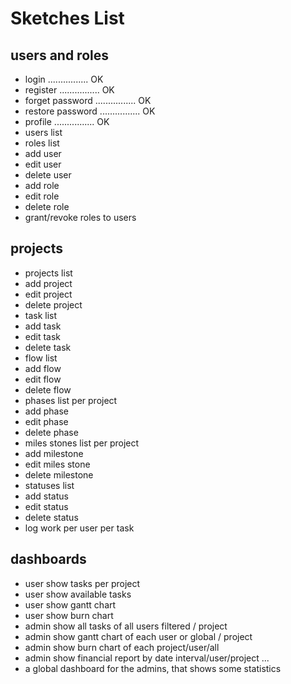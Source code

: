 # Sketches List
## users and roles
- login ................ OK
- register ................ OK
- forget password ................ OK
- restore password ................ OK
- profile ................ OK
- users list
- roles list
- add user
- edit user
- delete user
- add role
- edit role
- delete role
- grant/revoke roles to users
## projects
- projects list
- add project
- edit project
- delete project
- task list
- add task
- edit task
- delete task
- flow list
- add flow
- edit flow
- delete flow
- phases list per project
- add phase
- edit phase
- delete phase
- miles stones list per project
- add milestone
- edit miles stone
- delete milestone
- statuses list
- add status
- edit status
- delete status
- log work per user per task
## dashboards
- user show tasks per project
- user show available tasks
- user show gantt chart
- user show burn chart
- admin show all tasks of all users filtered / project
- admin show gantt chart of each user or global / project
- admin show burn chart of each project/user/all
- admin show financial report by date interval/user/project ...
- a global dashboard for the admins, that shows some statistics
